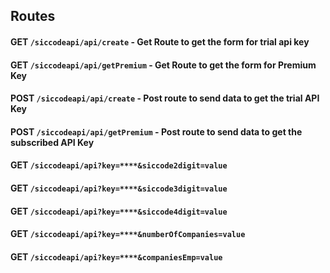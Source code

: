 ## Routes

#### GET `/siccodeapi/api/create` - Get Route to get the form for trial api key
#### GET `/siccodeapi/api/getPremium` - Get Route to get the form for Premium Key
#### POST `/siccodeapi/api/create` - Post route to send data to get the trial API Key
#### POST `/siccodeapi/api/getPremium` - Post route to send data to get the subscribed API Key
#### GET `/siccodeapi/api?key=****&siccode2digit=value`
#### GET `/siccodeapi/api?key=****&siccode3digit=value`
#### GET `/siccodeapi/api?key=****&siccode4digit=value`
#### GET `/siccodeapi/api?key=****&numberOfCompanies=value`
#### GET `/siccodeapi/api?key=****&companiesEmp=value`